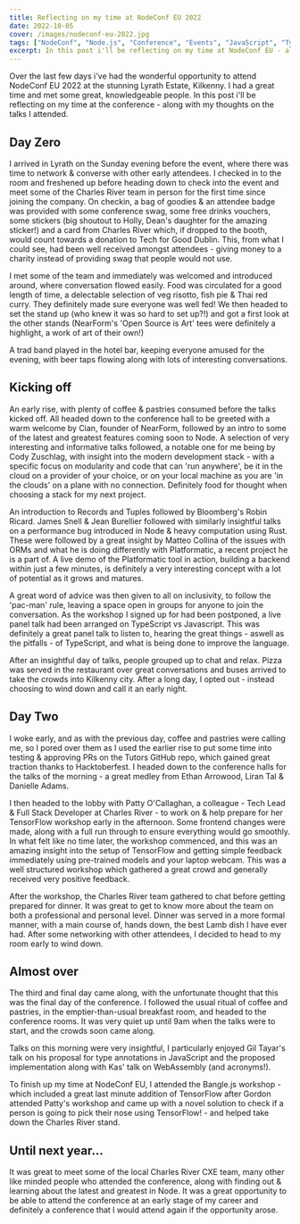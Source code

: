 ```yaml
---
title: Reflecting on my time at NodeConf EU 2022
date: 2022-10-05
cover: /images/nodeconf-eu-2022.jpg
tags: ["NodeConf", "Node.js", "Conference", "Events", "JavaScript", "TypeScript", "TensorFlow", "WebAssembly", "Networking", "Professional Development"]
excerpt: In this post i'll be reflecting on my time at NodeConf EU - along with my thoughts on the talks I attended.
---
```


Over the last few days i've had the wonderful opportunity to attend NodeConf EU 2022 at the stunning Lyrath Estate, Kilkenny. I had a great time and met some great, knowledgeable people. In this post i'll be reflecting on my time at the conference - along with my thoughts on the talks I attended.

## Day Zero

I arrived in Lyrath on the Sunday evening before the event, where there was time to network & converse with other early attendees. I checked in to the room and freshened up before heading down to check into the event and meet some of the Charles River team in person for the first time since joining the company. On checkin, a bag of goodies & an attendee badge was provided with some conference swag, some free drinks vouchers, some stickers (big shoutout to Holly, Dean's daughter for the amazing sticker!) and a card from Charles River which, if dropped to the booth, would count towards a donation to Tech for Good Dublin. This, from what I could see, had been well received amongst attendees - giving money to a charity instead of providing swag that people would not use.

I met some of the team and immediately was welcomed and introduced around, where conversation flowed easily. Food was circulated for a good length of time, a delectable selection of veg risotto, fish pie & Thai red curry. They definitely made sure everyone was well fed! We then headed to set the stand up (who knew it was so hard to set up?!) and got a first look at the other stands (NearForm's 'Open Source is Art' tees were definitely a highlight, a work of art of their own!)

A trad band played in the hotel bar, keeping everyone amused for the evening, with beer taps flowing along with lots of interesting conversations. 

## Kicking off

An early rise, with plenty of coffee & pastries consumed before the talks kicked off. All headed down to the conference hall to be greeted with a warm welcome by Cian, founder of NearForm, followed by an intro to some of the latest and greatest features coming soon to Node. A selection of very interesting and informative talks followed, a notable one for me being by Cody Zuschlag, with insight into the modern development stack - with a specific focus on modularity and code that can 'run anywhere', be it in the cloud on a provider of your choice, or on your local machine as you are 'in the clouds' on a plane with no connection. Definitely food for thought when choosing a stack for my next project.

An introduction to Records and Tuples followed by Bloomberg's Robin Ricard. James Snell & Jean Burellier followed with similarly insightful talks on a performance bug introduced in Node & heavy computation using Rust. These were followed by a great insight by Matteo Collina of the issues with ORMs and what he is doing differently with Platformatic, a recent project he is a part of. A live demo of the Platformatic tool in action, building a backend within just a few minutes, is definitely a very interesting concept with a lot of potential as it grows and matures.

A great word of advice was then given to all on inclusivity, to follow the 'pac-man' rule, leaving a space open in groups for anyone to join the conversation. As the workshop I signed up for had been postponed, a live panel talk had been arranged on TypeScript vs Javascript. This was definitely a great panel talk to listen to, hearing the great things - aswell as the pitfalls - of TypeScript, and what is being done to improve the language.

After an insightful day of talks, people grouped up to chat and relax. Pizza was served in the restaurant over great conversations and buses arrived to take the crowds into Kilkenny city. After a long day, I opted out - instead choosing to wind down and call it an early night.

## Day Two

I woke early, and as with the previous day, coffee and pastries were calling me, so I pored over them as I used the earlier rise to put some time into testing & approving PRs on the Tutors GitHub repo, which gained great traction thanks to Hacktoberfest. I headed down to the conference halls for the talks of the morning - a great medley from Ethan Arrowood, Liran Tal & Danielle Adams.

I then headed to the lobby with Patty O'Callaghan, a colleague - Tech Lead & Full Stack Developer at Charles River - to work on & help prepare for her TensorFlow workshop early in the afternoon. Some frontend changes were made, along with a full run through to ensure everything would go smoothly. In what felt like no time later, the workshop commenced, and this was an amazing insight into the setup of TensorFlow and getting simple feedback immediately using pre-trained models and your laptop webcam. This was a well structured workshop which gathered a great crowd and generally received very positive feedback.

After the workshop, the Charles River team gathered to chat before getting prepared for dinner. It was great to get to know more about the team on both a professional and personal level. Dinner was served in a more formal manner, with a main course of, hands down, the best Lamb dish I have ever had. After some networking with other attendees, I decided to head to my room early to wind down.

## Almost over

The third and final day came along, with the unfortunate thought that this was the final day of the conference. I followed the usual ritual of coffee and pastries, in the emptier-than-usual breakfast room, and headed to the conference rooms. It was very quiet up until 9am when the talks were to start, and the crowds soon came along.

Talks on this morning were very insightful, I particularly enjoyed Gil Tayar's talk on his proposal for type annotations in JavaScript and the proposed implementation along with Kas' talk on WebAssembly (and acronyms!).

To finish up my time at NodeConf EU, I attended the Bangle.js workshop - which included a great last minute addition of TensorFlow after Gordon attended Patty's workshop and came up with a novel solution to check if a person is going to pick their nose using TensorFlow! - and helped take down the Charles River stand.

## Until next year...

It was great to meet some of the local Charles River CXE team, many other like minded people who attended the conference, along with finding out & learning about the latest and greatest in Node. It was a great opportunity to be able to attend the conference at an early stage of my career and definitely a conference that I would attend again if the opportunity arose.